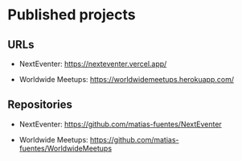 # Published projects

## URLs

- NextEventer: https://nexteventer.vercel.app/

- Worldwide Meetups: https://worldwidemeetups.herokuapp.com/

## Repositories

- NextEventer: https://github.com/matias-fuentes/NextEventer

- Worldwide Meetups: https://github.com/matias-fuentes/WorldwideMeetups
